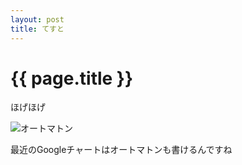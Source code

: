 ```yaml
---
layout: post
title: てすと
---
```


# {{ page.title }}

ほげほげ

![オートマトン](https://chart.googleapis.com/chart?cht=gv&chl=digraph%20nfa{rankdir=LR;node[shape=doublecircle];q5;node[shape=point,color=white,fontcolor=white];start;node[shape=circle,color=black,fontcolor=black];subgraph%20area{start-%3Eq0;q0-%3Eq1[label=%22f%22];q1-%3Eq3[label=%22o%22];q0-%3Eq2[label=%22b%22];q2-%3Eq4[label=%22a%22];}subgraph%20cluster1{style=invis;q5;}q3-%3Eq5[label=%22o%22];q4-%3Eq5[label=%22r%22];q4-%3Eq5[label=%22z%22];q5-%3Eq0[label=%22ε%22];}&chs=500x180)

最近のGoogleチャートはオートマトンも書けるんですね
